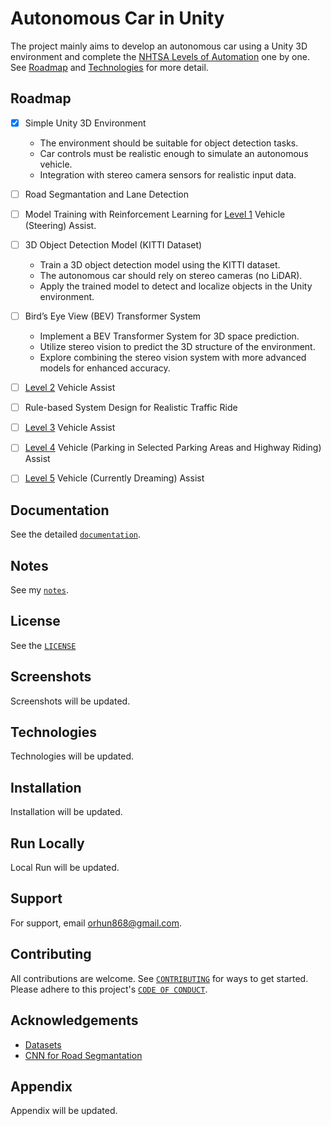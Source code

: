 
# Autonomous Car in Unity

The project mainly aims to develop an autonomous car using a Unity 3D environment and complete the [NHTSA Levels of Automation](https://www.nhtsa.gov/sites/nhtsa.gov/files/2022-05/Level-of-Automation-052522-tag.pdf) one by one. See [Roadmap](#roadmap) and [Technologies](#technologies) for more detail.

## Roadmap

- [x] Simple Unity 3D Environment
  - The environment should be suitable for object detection tasks.
  - Car controls must be realistic enough to simulate an autonomous vehicle.
  - Integration with stereo camera sensors for realistic input data.

- [ ] Road Segmantation and Lane Detection

- [ ] Model Training with Reinforcement Learning for [Level 1](https://www.nhtsa.gov/sites/nhtsa.gov/files/2022-05/Level-of-Automation-052522-tag.pdf) Vehicle (Steering) Assist.

- [ ] 3D Object Detection Model (KITTI Dataset)
  - Train a 3D object detection model using the KITTI dataset.
  - The autonomous car should rely on stereo cameras (no LiDAR).
  - Apply the trained model to detect and localize objects in the Unity environment.

- [ ] Bird’s Eye View (BEV) Transformer System
  - Implement a BEV Transformer System for 3D space prediction.
  - Utilize stereo vision to predict the 3D structure of the environment.
  - Explore combining the stereo vision system with more advanced models for enhanced accuracy.

- [ ] [Level 2](https://www.nhtsa.gov/sites/nhtsa.gov/files/2022-05/Level-of-Automation-052522-tag.pdf) Vehicle Assist

- [ ] Rule-based System Design for Realistic Traffic Ride

- [ ] [Level 3](https://www.nhtsa.gov/sites/nhtsa.gov/files/2022-05/Level-of-Automation-052522-tag.pdf) Vehicle Assist

- [ ] [Level 4](https://www.nhtsa.gov/sites/nhtsa.gov/files/2022-05/Level-of-Automation-052522-tag.pdf) Vehicle (Parking in Selected Parking Areas and Highway Riding) Assist

- [ ] [Level 5](https://www.nhtsa.gov/sites/nhtsa.gov/files/2022-05/Level-of-Automation-052522-tag.pdf) Vehicle (Currently Dreaming) Assist

## Documentation

See the detailed [`documentation`](documentaion.html).

## Notes

See my [`notes`](https://elymsyr0000.notion.site/autonomous-systems-python-13652999cef8802a943ae7a23eb94d25?pvs=4).

## License

See the [`LICENSE`](LICENSE)

## Screenshots

Screenshots will be updated.

## Technologies

Technologies will be updated.

## Installation

Installation will be updated.

## Run Locally

Local Run will be updated.

## Support

For support, email [orhun868@gmail.com](mailto:orhun868@gmail.com).

## Contributing

All contributions are welcome. 
See [`CONTRIBUTING`](CONTRIBUTING.md) for ways to get started.
Please adhere to this project's [`CODE OF CONDUCT`](CODEOFCONDUCT.md).

## Acknowledgements

- [Datasets](https://www.cvlibs.net/datasets/kitti/eval_object.php?obj_benchmark=3d)
- [CNN for Road Segmantation](https://www.kaggle.com/code/sakshaymahna/fully-convolutional-network)

## Appendix

Appendix will be updated.
